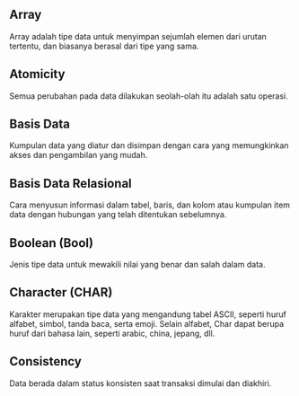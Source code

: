 ## Array
Array adalah tipe data untuk menyimpan sejumlah elemen dari urutan tertentu, dan biasanya berasal dari tipe yang sama.
## Atomicity
Semua perubahan pada data dilakukan seolah-olah itu adalah satu operasi.
## Basis Data
Kumpulan data yang diatur dan disimpan dengan cara yang memungkinkan akses dan pengambilan yang mudah.
## Basis Data Relasional
Cara menyusun informasi dalam tabel, baris, dan kolom atau kumpulan item data dengan hubungan yang telah ditentukan sebelumnya.
## Boolean (Bool)
Jenis tipe data untuk mewakili nilai yang benar dan salah dalam data.
## Character (CHAR)
Karakter merupakan tipe data yang mengandung tabel ASCII, seperti huruf alfabet, simbol, tanda baca, serta emoji. Selain alfabet, Char dapat berupa huruf dari bahasa lain, seperti arabic, china, jepang, dll.
## Consistency
Data berada dalam status konsisten saat transaksi dimulai dan diakhiri.
